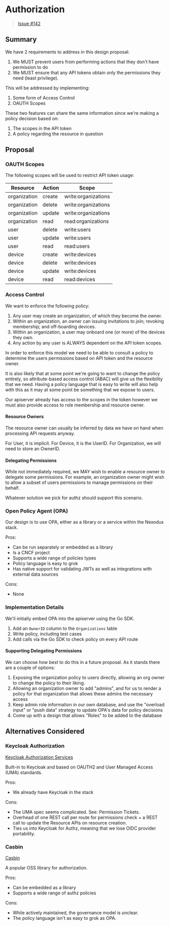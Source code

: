 # Authorization

> [Issue #142](https://github.com/nexodus-io/nexodus/issues/142)

## Summary

We have 2 requirements to address in this design proposal:

1. We MUST prevent users from performing actions that they don't have permission to do
1. We MUST ensure that any API tokens obtain only the permissions they need (least privilege).

This will be addressed by implementing:

1. Some form of Access Control
1. OAUTH Scopes

These two features can share the same information since we're making a policy decision based on:

1. The scopes in the API token
1. A policy regarding the resource in question

## Proposal

### OAUTH Scopes

The following scopes will be used to restrict API token usage:

| Resource | Action | Scope |
|----------|--------|-------|
| organization | create | write:organizations |
| organization | delete | write:organizations |
| organization | update | write:organizations |
| organization | read   | read:organizations  |
| user         | delete | write:users         |
| user         | update | write:users         |
| user         | read   | read:users         |
| device       | create | write:devices       |
| device       | delete | write:devices       |
| device       | update | write:devices       |
| device       | read   | read:devices        |

### Access Control

We want to enforce the following policy:

1. Any user may create an organization, of which they become the owner.
1. Within an organization, an owner can issuing invitations to join; revoking membership; and off-boarding devices.
1. Within an organization, a user may onboard one (or more) of the devices they own.
1. Any action by any user is ALWAYS dependent on the API token scopes.

In order to enforce this model we need to be able to consult a policy to determine the users permissions based on API token and the resource owner.

It is also likely that at some point we're going to want to change the policy entirely, so attribute-based access control (ABAC) will give us the flexibility that we need. Having a policy language that is easy to write will also help with this as it may at some point be something that we expose to users.

Our apiserver already has access to the scopes in the token however we must also provide access to role membership and resource owner.

#### Resource Owners

The resource owner can usually be inferred by data we have on hand when processing API requests anyway.

For User, it is implicit.
For Device, it is the UserID.
For Organization, we will need to store an OwnerID.

#### Delegating Permissions

While not immediately required, we MAY wish to enable a resource owner to delegate some permissions. For example, an organization owner might wish to allow a subset of users permissions to manage permissions on their behalf.

Whatever solution we pick for authz should support this scenario.

### Open Policy Agent (OPA)

Our design is to use OPA, either as a library or a service within the Nexodus stack.

Pros:

- Can be run separately or embedded as a library
- Is a CNCF project
- Supports a wide range of policies types
- Policy language is easy to grok
- Has native support for validating JWTs as well as integrations with external data sources

Cons:

- None

### Implementation Details

We'll initially embed OPA into the apiserver using the Go SDK.

1. Add an `OwnerID` column to the `Organizations` table
1. Write policy, including test cases
1. Add calls via the Go SDK to check policy on every API route

#### Supporting Delegating Permissions

We can choose how best to do this in a future proposal.
As it stands there are a couple of options:

1. Exposing the organization policy to users directly, allowing an org owner to change the policy to their liking.
2. Allowing an organization owner to add "admins", and for us to render a policy for that organization that allows these admins the necessary access
3. Keep admin role information in our own database, and use the "overload input" or "push data" strategy to update OPA's data for policy decisions
4. Come up with a design that allows "Roles" to be added to the database

## Alternatives Considered

### Keycloak Authorization

[Keycloak Authorization Services](https://www.keycloak.org/docs/latest/authorization_services/#_service_overview)

Built-in to Keycloak and based on OAUTH2 and User Managed Access (UMA) standards.

Pros:

- We already have Keycloak in the stack

Cons:

- The UMA spec seems complicated. See: Permission Tickets.
- Overhead of one REST call per route for permissions check + a REST call to update the Resource APIs on resource creation.
- Ties us into Keycloak for Authz, meaning that we lose OIDC provider portability.

### Casbin

[Casbin](https://github.com/casbin/casbin#how-it-works)

A popular OSS library for authorization.

Pros:

- Can be embedded as a library
- Supports a wide range of authz policies

Cons:

- While actively maintained, the governance model is unclear.
- The policy language isn't as easy to grok as OPA.
